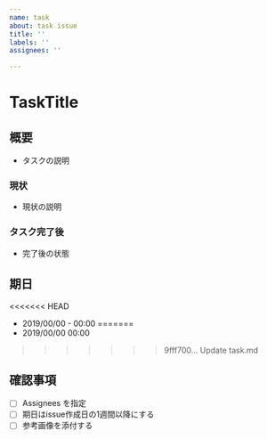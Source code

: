 ```yaml
---
name: task
about: task issue
title: ''
labels: ''
assignees: ''

---
```


# TaskTitle

## 概要

- タスクの説明

### 現状

- 現状の説明

### タスク完了後

- 完了後の状態

## 期日

<<<<<<< HEAD
- 2019/00/00 - 00:00
=======
- 2019/00/00 00:00
>>>>>>> 9fff700... Update task.md

## 確認事項

- [ ] Assignees を指定
- [ ] 期日はissue作成日の1週間以降にする
- [ ] 参考画像を添付する
